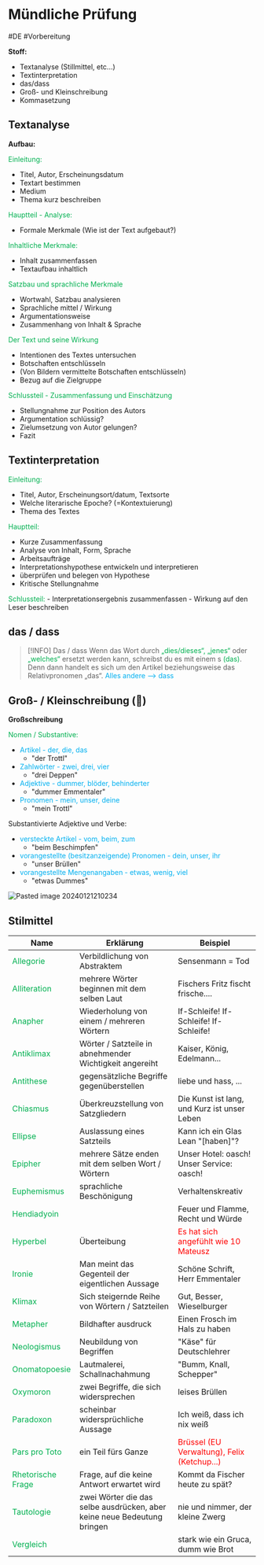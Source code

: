 # Mündliche Prüfung
#DE #Vorbereitung 

**Stoff:**
- Textanalyse (Stillmittel, etc...)
- Textinterpretation
- das/dass
- Groß- und Kleinschreibung
- Kommasetzung


## Textanalyse

**Aufbau:**

<span style="color:#00b050">Einleitung:</span>
- Titel, Autor, Erscheinungsdatum
- Textart bestimmen
- Medium
- Thema kurz beschreiben

<span style="color:#00b050">Hauptteil - Analyse:</span>
- Formale Merkmale (Wie ist der Text aufgebaut?)

<span style="color:#00b050">Inhaltliche Merkmale:</span>
- Inhalt zusammenfassen
- Textaufbau inhaltlich

<span style="color:#00b050">Satzbau und sprachliche Merkmale</span>
- Wortwahl, Satzbau analysieren
- Sprachliche mittel / Wirkung
- Argumentationsweise
- Zusammenhang von Inhalt & Sprache

<span style="color:#00b050">Der Text und seine Wirkung</span>
- Intentionen des Textes untersuchen
- Botschaften entschlüsseln
- (Von Bildern vermittelte Botschaften entschlüsseln)
- Bezug auf die Zielgruppe

<span style="color:#00b050">Schlussteil - Zusammenfassung und Einschätzung</span>
- Stellungnahme zur Position des Autors
- Argumentation schlüssig?
- Zielumsetzung von Autor gelungen?
- Fazit


## Textinterpretation

<span style="color:#00b050">Einleitung:</span>
- Titel, Autor, Erscheinungsort/datum, Textsorte
- Welche literarische Epoche? (=Kontextuierung)
- Thema des Textes

<span style="color:#00b050">Hauptteil:</span>
- Kurze Zusammenfassung
- Analyse von Inhalt, Form, Sprache
- Arbeitsaufträge
- Interpretationshypothese entwickeln und interpretieren
- überprüfen und belegen von Hypothese
- Kritische Stellungnahme

<span style="color:#00b050">
Schlussteil:</span>
- Interpretationsergebnis zusammenfassen
- Wirkung auf den Leser beschreiben


## das / dass

>[!INFO] Das / dass
>Wenn das Wort durch <span style="color:#00b050">„dies/dieses“, „jenes“</span> oder <span style="color:#00b050">„welches“</span> ersetzt werden kann, schreibst du es mit einem s <span style="color:#00b050">(das)</span>. Denn dann handelt es sich um den Artikel beziehungsweise das Relativpronomen „das“. 
><span style="color:#00b0f0">Alles andere --> dass</span>


## Groß- / Kleinschreibung (🤡)

**Großschreibung**

<span style="color:#00b050">Nomen / Substantive:</span>
- <span style="color:#00b0f0">Artikel - der, die, das </span>
	- "der Trottl"
- <span style="color:#00b0f0">Zahlwörter - zwei, drei, vier</span>
	- "drei Deppen"
- <span style="color:#00b0f0">Adjektive - dummer, blöder, behinderter</span>
	- "dummer Emmentaler"
- <span style="color:#00b0f0">Pronomen - mein, unser, deine</span>
	- "mein Trottl" 

Substantivierte Adjektive und Verbe:
- <span style="color:#00b0f0">versteckte Artikel - vom, beim, zum</span>
	- "beim Beschimpfen"
- <span style="color:#00b0f0">vorangestellte (besitzanzeigende) Pronomen - dein, unser, ihr</span>
	- "unser Brüllen"
- <span style="color:#00b0f0">vorangestellte Mengenangaben - etwas, wenig, viel</span>
	- "etwas Dummes"

![Pasted image 20240121210234](https://github.com/Matz21X/2023_24_4BHITS/assets/127680394/3de97849-9975-45d6-9f19-0955e3838687)


## Stilmittel

| **Name**                                             | **Erklärung**                                                           | **Beispiel**                                                                   |
| ---------------------------------------------------- | ----------------------------------------------------------------------- | ------------------------------------------------------------------------------ |
| <span style="color:#00b050">Allegorie</span>         | Verbildlichung von Abstraktem                                           | Sensenmann = Tod                                                               |
| <span style="color:#00b050">Alliteration</span>      | mehrere Wörter beginnen mit dem selben Laut                             | Fischers Fritz fischt frische....                                              |
| <span style="color:#00b050">Anapher</span>           | Wiederholung von einem / mehreren Wörtern                               | If-Schleife! If-Schleife! If-Schleife!                                         |
| <span style="color:#00b050">Antiklimax</span>        | Wörter / Satzteile in abnehmender Wichtigkeit angereiht                 | Kaiser, König, Edelmann...                                                     |
| <span style="color:#00b050">Antithese</span>         | gegensätzliche Begriffe gegenüberstellen                                | liebe und hass, ...                                                            |
| <span style="color:#00b050">Chiasmus</span>          | Überkreuzstellung von Satzgliedern                                      | Die Kunst ist lang, und Kurz ist unser Leben                                   |
| <span style="color:#00b050">Ellipse</span>           | Auslassung eines Satzteils                                              | Kann ich ein Glas Lean "[haben]"?                                              |
| <span style="color:#00b050">Epipher</span>           | mehrere Sätze enden mit dem selben Wort / Wörtern                       | Unser Hotel: oasch! Unser Service: oasch!                                      |
| <span style="color:#00b050">Euphemismus</span>       | sprachliche Beschönigung                                                | Verhaltenskreativ                                                              |
| <span style="color:#00b050">Hendiadyoin</span>       |                                                                         | Feuer und Flamme, Recht und Würde                                              |
| <span style="color:#00b050">Hyperbel</span>          | Überteibung                                                             | <span style="color:#ff0000">Es hat sich angefühlt wie 10 Mateusz</span>        |
| <span style="color:#00b050">Ironie</span>            | Man meint das Gegenteil der eigentlichen Aussage                        | Schöne Schrift, Herr Emmentaler                                                |
| <span style="color:#00b050">Klimax</span>            | Sich steigernde Reihe von Wörtern / Satzteilen                          | Gut, Besser, Wieselburger                                                      |
| <span style="color:#00b050">Metapher</span>          | Bildhafter ausdruck                                                     | Einen Frosch im Hals zu haben                                                  |
| <span style="color:#00b050">Neologismus</span>       | Neubildung von Begriffen                                                | "Käse" für Deutschlehrer                                                       |
| <span style="color:#00b050">Onomatopoesie</span>     | Lautmalerei, Schallnachahmung                                           | "Bumm, Knall, Schepper"                                                        |
| <span style="color:#00b050">Oxymoron</span>          | zwei Begriffe, die sich widersprechen                                   | leises Brüllen                                                                 |
| <span style="color:#00b050">Paradoxon</span>         | scheinbar widersprüchliche Aussage                                      | Ich weiß, dass ich nix weiß                                                    |
| <span style="color:#00b050">Pars pro Toto</span>     | ein Teil fürs Ganze                                                     | <span style="color:#ff0000">Brüssel (EU Verwaltung), Felix (Ketchup...)</span> |
| <span style="color:#00b050">Rhetorische Frage</span> | Frage, auf die keine Antwort erwartet wird                              | Kommt da Fischer heute zu spät?                                                |
| <span style="color:#00b050">Tautologie</span>        | zwei Wörter die das selbe ausdrücken, aber keine neue Bedeutung bringen | nie und nimmer, der kleine Zwerg                                               |
| <span style="color:#00b050">Vergleich</span>         |                                                                         | stark wie ein Gruca, dumm wie Brot                                             |
